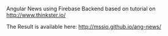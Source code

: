Angular News using Firebase Backend based on tutorial on http://www.thinkster.io/

The Result is available here: http://mssio.github.io/ang-news/
